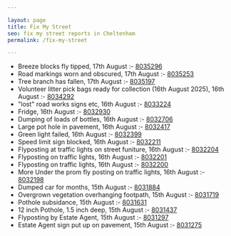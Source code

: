 ```yaml
---

layout: page
title: Fix My Street
seo: fix my street reports in Cheltenham
permalink: /fix-my-street

---
```


<!-- fix_marker starts -->

- Breeze blocks fly tipped, 17th August :- [8035296](https://www.fixmystreet.com/report/8035296)
- Road markings worn and obscured, 17th August :- [8035253](https://www.fixmystreet.com/report/8035253)
- Tree branch has fallen, 17th August :- [8035197](https://www.fixmystreet.com/report/8035197)
- Volunteer litter pick bags ready for collection (16th August 2025), 16th August :- [8034292](https://www.fixmystreet.com/report/8034292)
- "lost" road works signs etc, 16th August :- [8033224](https://www.fixmystreet.com/report/8033224)
- Fridge, 16th August :- [8032930](https://www.fixmystreet.com/report/8032930)
- Dumping of loads of bottles, 16th August :- [8032706](https://www.fixmystreet.com/report/8032706)
- Large pot hole in pavement, 16th August :- [8032417](https://www.fixmystreet.com/report/8032417)
- Green light failed, 16th August :- [8032399](https://www.fixmystreet.com/report/8032399)
- Speed limit sign blocked, 16th August :- [8032211](https://www.fixmystreet.com/report/8032211)
- Flyposting at traffic lights on street funiture, 16th August :- [8032204](https://www.fixmystreet.com/report/8032204)
- Flyposting on traffic lights, 16th August :- [8032201](https://www.fixmystreet.com/report/8032201)
- Flyposting on traffic lights, 16th August :- [8032200](https://www.fixmystreet.com/report/8032200)
- More Under the prom fly posting on traffic lights, 16th August :- [8032198](https://www.fixmystreet.com/report/8032198)
- Dumped car for months, 15th August :- [8031884](https://www.fixmystreet.com/report/8031884)
- Overgrown vegetation overhanging footpath, 15th August :- [8031719](https://www.fixmystreet.com/report/8031719)
- Pothole subsidance, 15th August :- [8031631](https://www.fixmystreet.com/report/8031631)
- 12 inch Pothole, 1.5 inch deep, 15th August :- [8031437](https://www.fixmystreet.com/report/8031437)
- Flyposting by Estate Agent, 15th August :- [8031297](https://www.fixmystreet.com/report/8031297)
- Estate Agent sign put up on pavement, 15th August :- [8031275](https://www.fixmystreet.com/report/8031275)

<!-- fix_marker ends -->